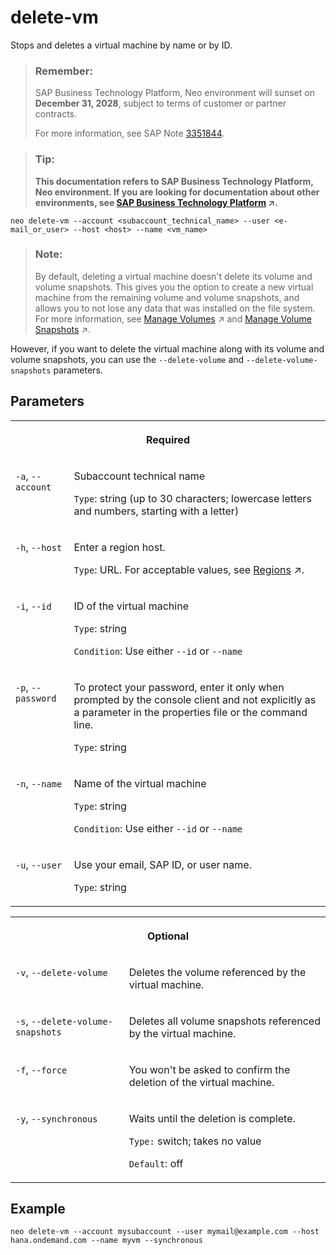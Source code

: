 <!-- loio9adf1b0d48d84c32893196003a695cc3 -->

# delete-vm

Stops and deletes a virtual machine by name or by ID.



> ### Remember:  
> SAP Business Technology Platform, Neo environment will sunset on **December 31, 2028**, subject to terms of customer or partner contracts.
> 
> For more information, see SAP Note [3351844](https://me.sap.com/notes/3351844).

> ### Tip:  
> **This documentation refers to SAP Business Technology Platform, Neo environment. If you are looking for documentation about other environments, see [SAP Business Technology Platform](https://help.sap.com/viewer/65de2977205c403bbc107264b8eccf4b/Cloud/en-US/6a2c1ab5a31b4ed9a2ce17a5329e1dd8.html "SAP Business Technology Platform (SAP BTP) is an integrated offering comprised of four technology portfolios: database and data management, application development and integration, analytics, and intelligent technologies. The platform offers users the ability to turn data into business value, compose end-to-end business processes, and build and extend SAP applications quickly.") :arrow_upper_right:.**



```
neo delete-vm --account <subaccount_technical_name> --user <e-mail_or_user> --host <host> --name <vm_name>
```

> ### Note:  
> By default, deleting a virtual machine doesn't delete its volume and volume snapshots. This gives you the option to create a new virtual machine from the remaining volume and volume snapshots, and allows you to not lose any data that was installed on the file system. For more information, see [Manage Volumes](https://help.sap.com/viewer/c746ff81651e4b8fb6efc11146091016/Cloud/en-US/a533e9cd946f4cc4b4d5973c326a685b.html "A volume is the persistent storage that is created automatically when a virtual machine is created.") :arrow_upper_right: and [Manage Volume Snapshots](https://help.sap.com/viewer/c746ff81651e4b8fb6efc11146091016/Cloud/en-US/93dd4760f72f42f6a668c903030272a4.html "You can take a snapshot of an existing virtual machine volume in your subaccount and use it to create a new virtual machine with the same file system thus saving any manual installation.") :arrow_upper_right:.

However, if you want to delete the virtual machine along with its volume and volume snapshots, you can use the `--delete-volume` and `--delete-volume-snapshots` parameters.



## Parameters




<table>
<tr>
<th valign="top" colspan="2">

Required

</th>
</tr>
<tr>
<td valign="top">

`-a`, `--account`

</td>
<td valign="top">

Subaccount technical name

`Type`: string \(up to 30 characters; lowercase letters and numbers, starting with a letter\)

</td>
</tr>
<tr>
<td valign="top">

`-h`, `--host`

</td>
<td valign="top">

Enter a region host.

`Type`: URL. For acceptable values, see [Regions](https://help.sap.com/viewer/65de2977205c403bbc107264b8eccf4b/Cloud/en-US/350356d1dc314d3199dca15bd2ab9b0e.html "You can deploy applications in different regions. Each region represents a geographical location (for example, Europe, US East) where applications, data, or services are hosted.") :arrow_upper_right:.

</td>
</tr>
<tr>
<td valign="top">

`-i`, `--id` 

</td>
<td valign="top">

ID of the virtual machine

`Type`: string

`Condition`: Use either `--id` or `--name`

</td>
</tr>
<tr>
<td valign="top">

`-p`, `--password`

</td>
<td valign="top">

To protect your password, enter it only when prompted by the console client and not explicitly as a parameter in the properties file or the command line.

`Type`: string

</td>
</tr>
<tr>
<td valign="top">

`-n`, `--name` 

</td>
<td valign="top">

Name of the virtual machine

`Type`: string

`Condition`: Use either `--id` or `--name`

</td>
</tr>
<tr>
<td valign="top">

`-u`, `--user`

</td>
<td valign="top">

Use your email, SAP ID, or user name.

`Type`: string

</td>
</tr>
</table>


<table>
<tr>
<th valign="top" colspan="2">

Optional

</th>
</tr>
<tr>
<td valign="top">

`-v`, `--delete-volume` 

</td>
<td valign="top">

Deletes the volume referenced by the virtual machine.

</td>
</tr>
<tr>
<td valign="top">

`-s`, `--delete-volume-snapshots` 

</td>
<td valign="top">

Deletes all volume snapshots referenced by the virtual machine.

</td>
</tr>
<tr>
<td valign="top">

`-f`, `--force` 

</td>
<td valign="top">

You won't be asked to confirm the deletion of the virtual machine.

</td>
</tr>
<tr>
<td valign="top">

`-y`, `--synchronous` 

</td>
<td valign="top">

Waits until the deletion is complete.

`Type:` switch; takes no value

`Default`: off

</td>
</tr>
</table>



## Example

```
neo delete-vm --account mysubaccount --user mymail@example.com --host hana.ondemand.com --name myvm --synchronous
```

